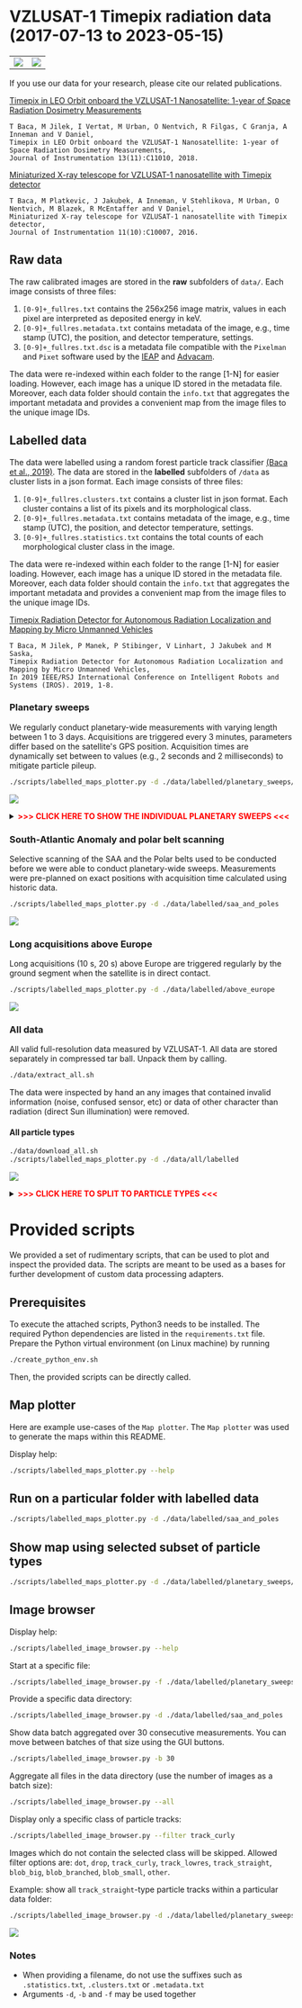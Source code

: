 # VZLUSAT-1 Timepix radiation data (2017-07-13 to 2023-05-15)

|                          |                          |
|--------------------------|--------------------------|
| ![](./plots/45711_1.png) | ![](./plots/37040_1.png) |

If you use our data for your research, please cite our related publications.

[Timepix in LEO Orbit onboard the VZLUSAT-1 Nanosatellite: 1-year of Space Radiation Dosimetry Measurements](http://mrs.felk.cvut.cz/data/papers/jinst_2018_vzlusat.pdf)
```
T Baca, M Jilek, I Vertat, M Urban, O Nentvich, R Filgas, C Granja, A Inneman and V Daniel,
Timepix in LEO Orbit onboard the VZLUSAT-1 Nanosatellite: 1-year of Space Radiation Dosimetry Measurements,
Journal of Instrumentation 13(11):C11010, 2018.
```

[Miniaturized X-ray telescope for VZLUSAT-1 nanosatellite with Timepix detector](http://mrs.felk.cvut.cz/data/papers/iworid_2016_tomas_baca.pdf)
```
T Baca, M Platkevic, J Jakubek, A Inneman, V Stehlikova, M Urban, O Nentvich, M Blazek, R McEntaffer and V Daniel,
Miniaturized X-ray telescope for VZLUSAT-1 nanosatellite with Timepix detector,
Journal of Instrumentation 11(10):C10007, 2016.
```

## Raw data

The raw calibrated images are stored in the **raw** subfolders of `data/`.
Each image consists of three files:

1. `[0-9]+_fullres.txt` contains the 256x256 image matrix, values in each pixel are interpreted as deposited energy in keV.
2. `[0-9]+_fullres.metadata.txt` contains metadata of the image, e.g., time stamp (UTC), the position, and detector temperature, settings.
3. `[0-9]+_fullres.txt.dsc` is a metadata file compatible with the `Pixelman` and `Pixet` software used by the [IEAP](http://www.utef.cvut.cz/ieap) and [Advacam](https://advacam.com/).

The data were re-indexed within each folder to the range [1-N] for easier loading.
However, each image has a unique ID stored in the metadata file.
Moreover, each data folder should contain the `info.txt` that aggregates the important metadata and provides a convenient map from the image files to the unique image IDs.

## Labelled data

The data were labelled using a random forest particle track classifier [(Baca et al., 2019)](http://mrs.felk.cvut.cz/data/papers/iros_2019_timepix.pdf).
The data are stored in the **labelled** subfolders of `/data` as cluster lists in a json format.
Each image consists of three files:

1. `[0-9]+_fullres.clusters.txt` contains a cluster list in json format. Each cluster contains a list of its pixels and its morphological class.
2. `[0-9]+_fullres.metadata.txt` contains metadata of the image, e.g., time stamp (UTC), the position, and detector temperature, settings.
3. `[0-9]+_fullres.statistics.txt` contains the total counts of each morphological cluster class in the image.

The data were re-indexed within each folder to the range [1-N] for easier loading.
However, each image has a unique ID stored in the metadata file.
Moreover, each data folder should contain the `info.txt` that aggregates the important metadata and provides a convenient map from the image files to the unique image IDs.

[Timepix Radiation Detector for Autonomous Radiation Localization and Mapping by Micro Unmanned Vehicles](http://mrs.felk.cvut.cz/data/papers/iros_2019_timepix.pdf)
```
T Baca, M Jilek, P Manek, P Stibinger, V Linhart, J Jakubek and M Saska,
Timepix Radiation Detector for Autonomous Radiation Localization and Mapping by Micro Unmanned Vehicles,
In 2019 IEEE/RSJ International Conference on Intelligent Robots and Systems (IROS). 2019, 1-8.
```

### Planetary sweeps

We regularly conduct planetary-wide measurements with varying length between 1 to 3 days.
Acquisitions are triggered every 3 minutes, parameters differ based on the satellite's GPS position.
Acquisition times are dynamically set between to values (e.g., 2 seconds and 2 milliseconds) to mitigate particle pileup.

```bash
./scripts/labelled_maps_plotter.py -d ./data/labelled/planetary_sweeps/all
```
![](./plots/planetary_sweeps/all.png)

<details>
<summary><b><span style="color: red;"> >>> CLICK HERE TO SHOW THE INDIVIDUAL PLANETARY SWEEPS <<< </span></b></summary>
<p>

```bash
./scripts/labelled_maps_plotter.py -d ./data/labelled/planetary_sweeps/01_2019-09-25
```
![](./plots/planetary_sweeps/01_2019-09-25.png)

```bash
./scripts/labelled_maps_plotter.py -d ./data/labelled/planetary_sweeps/02_2019-09-26
```
![](./plots/planetary_sweeps/02_2019-09-26.png)

```bash
./scripts/labelled_maps_plotter.py -d ./data/labelled/planetary_sweeps/03_2019-11-04
```
![](./plots/planetary_sweeps/03_2019-11-04.png)

```bash
./scripts/labelled_maps_plotter.py -d ./data/labelled/planetary_sweeps/04_2019-11-16
```
![](./plots/planetary_sweeps/04_2019-11-16.png)

```bash
./scripts/labelled_maps_plotter.py -d ./data/labelled/planetary_sweeps/05_2019-11-28
```
![](./plots/planetary_sweeps/05_2019-11-28.png)

```bash
./scripts/labelled_maps_plotter.py -d ./data/labelled/planetary_sweeps/06_2019-12-20
```
![](./plots/planetary_sweeps/06_2019-12-20.png)

```bash
./scripts/labelled_maps_plotter.py -d ./data/labelled/planetary_sweeps/07_2020-01-07
```
![](./plots/planetary_sweeps/07_2020-01-07.png)

```bash
./scripts/labelled_maps_plotter.py -d ./data/labelled/planetary_sweeps/08_2020-02-11
```
![](./plots/planetary_sweeps/08_2020-02-11.png)

```bash
./scripts/labelled_maps_plotter.py -d ./data/labelled/planetary_sweeps/09_2020-03-05
```
![](./plots/planetary_sweeps/09_2020-03-05.png)

```bash
./scripts/labelled_maps_plotter.py -d ./data/labelled/planetary_sweeps/10_2020-03-16
```
![](./plots/planetary_sweeps/10_2020-03-16.png)

```bash
./scripts/labelled_maps_plotter.py -d ./data/labelled/planetary_sweeps/11_2020-05-22
```
![](./plots/planetary_sweeps/11_2020-05-22.png)

```bash
./scripts/labelled_maps_plotter.py -d ./data/labelled/planetary_sweeps/12_2020-06-09
```
![](./plots/planetary_sweeps/12_2020-06-09.png)

```bash
./scripts/labelled_maps_plotter.py -d ./data/labelled/planetary_sweeps/13_2020-07-09
```
![](./plots/planetary_sweeps/13_2020-07-09.png)

```bash
./scripts/labelled_maps_plotter.py -d ./data/labelled/planetary_sweeps/14_2020-09-26
```
![](./plots/planetary_sweeps/14_2020-09-26.png)

```bash
./scripts/labelled_maps_plotter.py -d ./data/labelled/planetary_sweeps/15_2020_11_21
```
![](./plots/planetary_sweeps/15_2020_11_21.png)

```bash
./scripts/labelled_maps_plotter.py -d ./data/labelled/planetary_sweeps/16_2021-05-03
```
![](./plots/planetary_sweeps/16_2021-05-03.png)

```bash
./scripts/labelled_maps_plotter.py -d ./data/labelled/planetary_sweeps/17_2021-05-13
```
![](./plots/planetary_sweeps/17_2021-05-13.png)

```bash
./scripts/labelled_maps_plotter.py -d ./data/labelled/planetary_sweeps/18_2021-05-27
```
![](./plots/planetary_sweeps/18_2021-05-27.png)

```bash
./scripts/labelled_maps_plotter.py -d ./data/labelled/planetary_sweeps/19_2021-10-12
```
![](./plots/planetary_sweeps/19_2021-10-12.png)

```bash
./scripts/labelled_maps_plotter.py -d ./data/labelled/planetary_sweeps/20_2021-10-30
```
![](./plots/planetary_sweeps/20_2021-10-30.png)

```bash
./scripts/labelled_maps_plotter.py -d ./data/labelled/planetary_sweeps/21_2022-11-03
```
![](./plots/planetary_sweeps/21_2022-11-03.png)

```bash
./scripts/labelled_maps_plotter.py -d ./data/labelled/planetary_sweeps/22_2022-11-08
```
![](./plots/planetary_sweeps/22_2022-11-08.png)

```bash
./scripts/labelled_maps_plotter.py -d ./data/labelled/planetary_sweeps/23_2023-01-16
```
![](./plots/planetary_sweeps/23_2023-01-16.png)

```bash
./scripts/labelled_maps_plotter.py -d ./data/labelled/planetary_sweeps/24_2023-04-20
```
![](./plots/planetary_sweeps/24_2023-04-20.png)

```bash
./scripts/labelled_maps_plotter.py -d ./data/labelled/planetary_sweeps/25_2023-05-10
```
![](./plots/planetary_sweeps/25_2023-05-10.png)

</p>
</details>

### South-Atlantic Anomaly and polar belt scanning

Selective scanning of the SAA and the Polar belts used to be conducted before we were able to conduct planetary-wide sweeps.
Measurements were pre-planned on exact positions with acquisition time calculated using historic data.

```bash
./scripts/labelled_maps_plotter.py -d ./data/labelled/saa_and_poles
```
![](./plots/saa_and_poles.png)

### Long acquisitions above Europe

Long acquisitions (10 s, 20 s) above Europe are triggered regularly by the ground segment when the satellite is in direct contact.
```bash
./scripts/labelled_maps_plotter.py -d ./data/labelled/above_europe
```
![](./plots/above_europe.png)

### All data

All valid full-resolution data measured by VZLUSAT-1.
All data are stored separately in compressed tar ball.
Unpack them by calling.
```bash
./data/extract_all.sh
```
The data were inspected by hand an any images that contained invalid information (noise, confused sensor, etc) or data of other character than radiation (direct Sun illumination) were removed.

#### All particle types

```bash
./data/download_all.sh
./scripts/labelled_maps_plotter.py -d ./data/all/labelled
```
![](./plots/all_data.png)

<details>
<summary><b><span style="color: red;"> >>> CLICK HERE TO SPLIT TO PARTICLE TYPES <<< </span></b></summary>
<p>

#### Weak beta, Gamma, X-ray

```bash
./data/download_all.sh
./scripts/labelled_maps_plotter.py -d ./data/all/labelled --filter dot
```
![](./plots/all_data_gamma_weak_beta.png)

#### Ions, Alpha

```bash
./data/download_all.sh
./scripts/labelled_maps_plotter.py -d ./data/all/labelled --filter "blob_branched blob_big blob_small"
```
![](./plots/all_data_ions.png)

#### Beta

```bash
./data/download_all.sh
./scripts/labelled_maps_plotter.py -d ./data/all/labelled --filter "track_straight track_lowres track_curly"
```
![](./plots/all_data_beta.png)

</p>
</details>

# Provided scripts

We provided a set of rudimentary scripts, that can be used to plot and inspect the provided data.
The scripts are meant to be used as a bases for further development of custom data processing adapters.

## Prerequisites

To execute the attached scripts, Python3 needs to be installed.
The required Python dependencies are listed in the `requirements.txt` file.
Prepare the Python virtual environment (on Linux machine) by running
```bash
./create_python_env.sh
```
Then, the provided scripts can be directly called.

## Map plotter

Here are example use-cases of the `Map plotter`.
The `Map plotter` was used to generate the maps within this README.

Display help:
```bash
./scripts/labelled_maps_plotter.py --help
```

## Run on a particular folder with labelled data

```bash
./scripts/labelled_maps_plotter.py -d ./data/labelled/saa_and_poles
```

## Show map using selected subset of particle types

```bash
./scripts/labelled_maps_plotter.py -d ./data/labelled/planetary_sweeps/all --filter "track_straight track_lowres track_curly"
```

## Image browser

Display help:
```bash
./scripts/labelled_image_browser.py --help
```

Start at a specific file:
```bash
./scripts/labelled_image_browser.py -f ./data/labelled/planetary_sweeps/23_2023-01-16/1_fullres
```

Provide a specific data directory:
```bash
./scripts/labelled_image_browser.py -d ./data/labelled/saa_and_poles
```

Show data batch aggregated over 30 consecutive measurements. You can move between batches of that size using the GUI buttons.
```bash
./scripts/labelled_image_browser.py -b 30
```

Aggregate all files in the data directory (use the number of images as a batch size):
```bash
./scripts/labelled_image_browser.py --all
```

Display only a specific class of particle tracks:
```bash
./scripts/labelled_image_browser.py --filter track_curly
```
Images which do not contain the selected class will be skipped. Allowed filter options are: `dot`, `drop`, `track_curly`, `track_lowres`, `track_straight`, `blob_big`, `blob_branched`, `blob_small`, `other`.

Example: show all `track_straight`-type particle tracks within a particular data folder:
```bash
./scripts/labelled_image_browser.py -d ./data/labelled/planetary_sweeps/23_2023-01-16 --all --filter track_straight
```
![](./plots/labelled_image_browser.png)

### Notes

* When providing a filename, do not use the suffixes such as `.statistics.txt`, `.clusters.txt` or `.metadata.txt`
* Arguments `-d`, `-b` and `-f` may be used together
